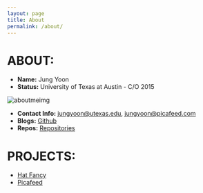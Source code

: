 ```yaml
---
layout: page
title: About
permalink: /about/
---
```


# ABOUT:
* **Name:** Jung Yoon
* **Status:** University of Texas at Austin - C/O 2015

![aboutmeimg](http://i60.tinypic.com/5webnp.jpg)

* **Contact Info:** [jungyoon@utexas.edu](jungyoon@utexas.edu), [jungyoon@picafeed.com](jungyoon@picafeed.com)
* **Blogs:** [Github](http://jungeunyoon.github.io/)
* **Repos:** [Repositories](https://github.com/jungeunyoon?tab=repositories)

# PROJECTS: 
* [Hat Fancy](http://jungeunyoon.github.io/about/HatFancy/)
* [Picafeed](http://jungeunyoon.github.io/about/Picafeed/)

